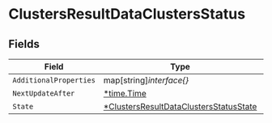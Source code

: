 # ClustersResultDataClustersStatus


## Fields

| Field                                                                                                  | Type                                                                                                   | Required                                                                                               | Description                                                                                            |
| ------------------------------------------------------------------------------------------------------ | ------------------------------------------------------------------------------------------------------ | ------------------------------------------------------------------------------------------------------ | ------------------------------------------------------------------------------------------------------ |
| `AdditionalProperties`                                                                                 | map[string]*interface{}*                                                                               | :heavy_minus_sign:                                                                                     | N/A                                                                                                    |
| `NextUpdateAfter`                                                                                      | [*time.Time](https://pkg.go.dev/time#Time)                                                             | :heavy_minus_sign:                                                                                     | N/A                                                                                                    |
| `State`                                                                                                | [*ClustersResultDataClustersStatusState](../../models/shared/clustersresultdataclustersstatusstate.md) | :heavy_minus_sign:                                                                                     | N/A                                                                                                    |